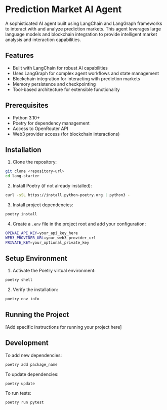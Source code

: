 # Prediction Market AI Agent

A sophisticated AI agent built using LangChain and LangGraph frameworks to interact with and analyze prediction markets. This agent leverages large language models and blockchain integration to provide intelligent market analysis and interaction capabilities.

## Features

- Built with LangChain for robust AI capabilities
- Uses LangGraph for complex agent workflows and state management
- Blockchain integration for interacting with prediction markets
- Memory persistence and checkpointing
- Tool-based architecture for extensible functionality

## Prerequisites

- Python 3.10+
- Poetry for dependency management
- Access to OpenRouter API
- Web3 provider access (for blockchain interactions)

## Installation

1. Clone the repository:
```bash
git clone <repository-url>
cd lang-starter
```

2. Install Poetry (if not already installed):
```bash
curl -sSL https://install.python-poetry.org | python3 -
```

3. Install project dependencies:
```bash
poetry install
```

4. Create a `.env` file in the project root and add your configuration:
```bash
OPENAI_API_KEY=your_api_key_here
WEB3_PROVIDER_URL=your_web3_provider_url
PRIVATE_KEY=your_optional_private_key
```

## Setup Environment

1. Activate the Poetry virtual environment:
```bash
poetry shell
```

2. Verify the installation:
```bash
poetry env info
```

## Running the Project

[Add specific instructions for running your project here]

## Development

To add new dependencies:
```bash
poetry add package_name
```

To update dependencies:
```bash
poetry update
```

To run tests:
```bash
poetry run pytest
```




